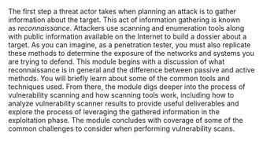 The first step a threat actor takes when planning an attack is to gather information about the target. This act of information gathering is known as _reconnaissance_. Attackers use scanning and enumeration tools along with public information available on the Internet to build a dossier about a target. As you can imagine, as a penetration tester, you must also replicate these methods to determine the exposure of the networks and systems you are trying to defend. This module begins with a discussion of what reconnaissance is in general and the difference between passive and active methods. You will briefly learn about some of the common tools and techniques used. From there, the module digs deeper into the process of vulnerability scanning and how scanning tools work, including how to analyze vulnerability scanner results to provide useful deliverables and explore the process of leveraging the gathered information in the exploitation phase. The module concludes with coverage of some of the common challenges to consider when performing vulnerability scans.